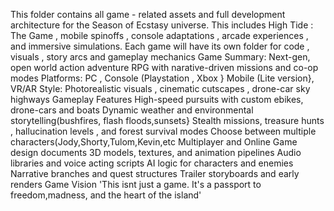 This folder contains all game - related assets and full development architecture for the Season of Ecstasy universe. This includes High Tide : The Game , mobile spinoffs , console adaptations , arcade experiences , and immersive simulations. Each game will have its own folder for code , visuals , story arcs and gameplay mechanics 
Game Summary: Next-gen, open world action adventure RPG with narative-driven missions and co-op modes
Platforms: PC , Console (Playstation , Xbox } Mobile (Lite version}, VR/AR
Style: Photorealistic visuals , cinematic cutscapes , drone-car sky highways
Gameplay Features
High-speed pursuits with custom ebikes, drone-cars and boats
Dynamic weather and environmental storytelling(bushfires, flash floods,sunsets}
Stealth missions, treasure hunts , hallucination levels , and forest survival modes
Choose between multiple characters(Jody,Shorty,Tulom,Kevin,etc
Multiplayer and Online
Game design documents
3D models, textures, and animation pipelines
Audio libraries and voice acting scripts 
AI logic for characters and enemies
Narrative branches and quest structures
Trailer storyboards and early renders
Game Vision
'This isnt just a game. It's a passport to freedom,madness, and the heart of the island'

